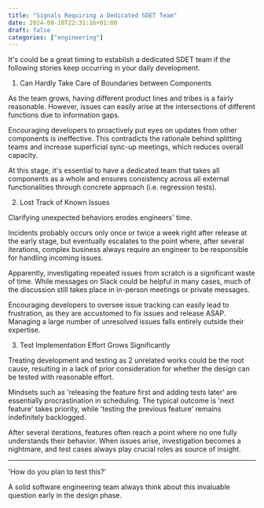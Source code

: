 ```yaml
---
title: "Signals Requiring a Dedicated SDET Team"
date: 2024-08-10T22:31:16+01:00
draft: false
categories: ["engineering"]
---
```


It's could be a great timing to establish a dedicated SDET team if the following stories keep occurring in your daily development. 


1. Can Hardly Take Care of Boundaries between Components

As the team grows, having different product lines and tribes is a fairly reasonable. However, issues can easily arise at the intersections of different functions due to information gaps.

<!--more-->

Encouraging developers to proactively put eyes on updates from other components is ineffective. This contradicts the rationale behind splitting teams and increase superficial sync-up meetings, which reduces overall capacity.

At this stage, it's essential to have a dedicated team that takes all components as a whole and ensures consistency across all external functionalities through concrete approach (i.e. regression tests).

2. Lost Track of Known Issues

Clarifying unexpected behaviors erodes engineers' time.

Incidents probably occurs only once or twice a week right after release at the early stage, but eventually escalates to the point where, after several iterations, complex business always require an engineer to be responsible for handling incoming issues.

Apparently, investigating repeated issues from scratch is a significant waste of time. While messages on Slack could be helpful in many cases, much of the discussion still takes place in in-person meetings or private messages.

Encouraging developers to oversee issue tracking can easily lead to frustration, as they are accustomed to fix issues and release ASAP. Managing a large number of unresolved issues falls entirely outside their expertise.

3. Test Implementation Effort Grows Significantly

Treating development and testing as 2 unrelated works could be the root cause, resulting in a lack of prior consideration for whether the design can be tested with reasonable effort.

Mindsets such as 'releasing the feature first and adding tests later' are essentially procrastination in scheduling. The typical outcome is 'next feature' takes priority, while 'testing the previous feature' remains indefinitely backlogged.

After several iterations, features often reach a point where no one fully understands their behavior. When issues arise, investigation becomes a nightmare, and test cases always play crucial roles as source of insight.

---

'How do you plan to test this?'

A solid software engineering team always think about this invaluable question early in the design phase.
